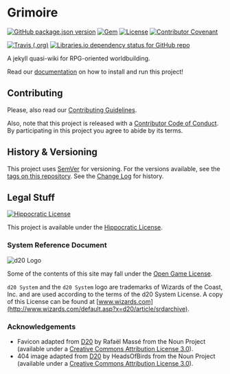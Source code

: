 # Grimoire

[![GitHub package.json version](https://img.shields.io/github/package-json/v/Nereare/Grimoire)](https://github.com/Nereare/Grimoire)
[![Gem](https://img.shields.io/gem/v/nereare_grimoire)](https://rubygems.org/gems/nereare_grimoire)
[![License](https://img.shields.io/badge/license-Hippocratic%20License-red)](LICENSE.md)
[![Contributor Covenant](https://img.shields.io/badge/Contributor%20Covenant-v1.4%20adopted-ff69b4.svg)](CODE-OF-CONDUCT.md)

[![Travis (.org)](https://img.shields.io/travis/Nereare/Grimoire)](https://travis-ci.org/Nereare/Grimoire)
[![Libraries.io dependency status for GitHub repo](https://img.shields.io/librariesio/github/Nereare/Grimoire)](https://libraries.io/github/Nereare/Grimoire)

A jekyll quasi-wiki for RPG-oriented worldbuilding.

Read our [documentation](https://nereare.github.io/Grimoire/) on how to install and run this project!

## Contributing

Please, also read our [Contributing Guidelines](CONTRIBUTING.md).

Also, note that this project is released with a [Contributor Code of Conduct](CODE-OF-CONDUCT.md). By participating in this project you agree to abide by its terms.

## History & Versioning

This project uses [SemVer](http://semver.org/) for versioning. For the versions available, see the [tags on this repository](https://github.com/Nereare/Grimoire/tags). See the [Change Log](CHANGELOG.md) for history.

## Legal Stuff

[![Hippocratic License](https://i.imgur.com/DEKS3nm.png)](LICENSE.md)

This project is available under the [Hippocratic License](https://firstdonoharm.dev/).

### System Reference Document

![d20 Logo](https://i.imgur.com/8CG0VEv.png)

Some of the contents of this site may fall under the [Open Game License](https://www.wizards.com/default.asp?x=d20/srdfaq/20040123b).

`d20 System` and the `d20 System` logo are trademarks of Wizards of the Coast, Inc. and are used according to the terms of the d20 System License. A copy of this License can be found at [www.wizards.com](http://www.wizards.com/default.asp?x=d20/article/srdarchive).

### Acknowledgements

* Favicon adapted from [D20](https://thenounproject.com/term/d20/1279708/) by Rafaël Massé from the Noun Project (available under a [Creative Commons Attribution License 3.0](https://creativecommons.org/licenses/by/3.0/us/legalcode)).
* 404 image adapted from [D20](https://thenounproject.com/term/d20/1315314/) by HeadsOfBirds from the Noun Project (available under a [Creative Commons Attribution License 3.0](https://creativecommons.org/licenses/by/3.0/us/legalcode)).
